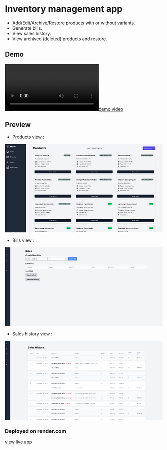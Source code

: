 # Inventory management app

- Add/Edit/Archive/Restore products with or without variants.
- Generate bills.
- View sales history.
- View archived (deleted) products and restore.

## Demo

[![demo video](./app_files/Im-demo-video.mp4)](https://github.com/user-attachments/assets/27a59e04-54db-4472-b88b-2d6e7c70f62c)

## Preview

- Products view :

![list of all products](./app_files/products_view.jpg)

- Bills view :

![view bills page to generate sales"](./app_files/bill_view.jpg)

- Sales history view :

![view sales history page](./app_files/sales_history_view.jpg)

### Deployed on render.com

[view live app](https://inventory-management-im.onrender.com/)
